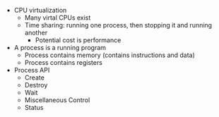 
- CPU virtualization
	- Many virtal CPUs exist 
	- Time sharing: running one process, then stopping it and running another
		- Potential cost is performance
- A process is a running program
	- Process contains memory (contains instructions and data)
	- Process contains registers 
- Process API
	- Create
	- Destroy
	- Wait
	- Miscellaneous Control
	- Status